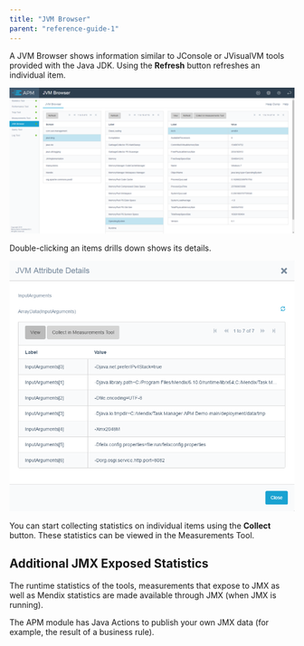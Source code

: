 ```yaml
---
title: "JVM Browser"
parent: "reference-guide-1"
---
```

A JVM Browser shows information similar to JConsole or JVisualVM tools provided with the Java JDK. Using the **Refresh** button refreshes an individual item.

![](attachments/JVM_Browser/Overview.png)                

Double-clicking an items drills down shows its details.

![](attachments/JVM_Browser/Details.png)

You can start collecting statistics on individual items using the **Collect** button. These statistics can be viewed in the Measurements Tool.

## Additional JMX Exposed Statistics

The runtime statistics of the tools, measurements that expose to JMX as well as Mendix statistics are made available through JMX (when JMX is running).

The APM module has Java Actions to publish your own JMX data (for example, the result of a business rule).
